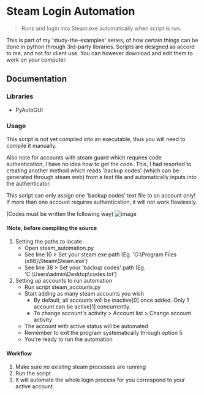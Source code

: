 # Steam Login Automation
> Runs and login into Steam.exe automatically when script is run.

This is part of my 'study-the-examples' series, of how certain things can be done in python through 3rd-party libraries. Scripts are designed as accord to me, and not for client use. You can however download and edit them to work on your computer.

## Documentation

### Libraries
- PyAutoGUI

### Usage
This script is not yet compiled into an executable, thus you will need to compile it manually.

Also note for accounts with steam guard which requires code authentication, I have no idea how to get the code. This, I had resorted to creating another method which reads 'backup codes' (which can be generated through steam web) from a text file and automatically inputs into the authenticator.

This script can only assign one 'backup codes' text file to an account only! If more than one account requires authentication, it will not work flawlessly.

(Codes must be written the following way)
![image](http://i.imgur.com/lUa5zT9.png)

#### !Note, before compiling the source
1. Setting the paths to locate
   * Open steam_automation.py
   * See line 10 > Set your steam.exe path (Eg. 'C:\Program Files (x86)\Steam\Steam.exe')
   * See line 38 > Set your 'backup codes' path (Eg. 'C:\\Users\\admin\\Desktop\\codes.txt')
2. Setting up accounts to run automation
   * Run script steam_accounts.py
   * Start adding as many steam accounts you wish
      * By default, all accounts will be inactive[0] once added. Only 1 account can be active[1] concurrently.
      * To change account's activity > Account list > Change account activity
   * The account with active status will be automated
   * Remember to exit the program systematically through option 5
   * You're ready to run the automation

#### Workflow
1. Make sure no existing steam processes are running
2. Run the script
3. It will automate the whole login process for you correspond to your active account
